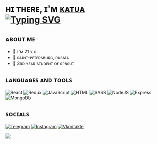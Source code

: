 <!-- ### Hi there 👋 -->

<h1 align="left">ʜɪ ᴛʜᴇʀᴇ, ɪ'ᴍ <a background="#FF8BC8" href="https://vk.com/flogea" target="_blank">ᴋᴀᴛᴜᴀ</a> <br>
<a href="https://git.io/typing-svg"><img src="https://readme-typing-svg.herokuapp.com?font=Ubuntu&pause=1000&color=9C89E9&vCenter=true&width=435&lines=%CA%99%E1%B4%87%C9%A2%C9%A2%C9%AA%C9%B4%E1%B4%87%CA%80+%D2%93%CA%80%E1%B4%8F%C9%B4%E1%B4%9B-%E1%B4%87%C9%B4%E1%B4%85+%E1%B4%A1%E1%B4%87%CA%99+%E1%B4%85%E1%B4%87%E1%B4%A0%E1%B4%87%CA%9F%E1%B4%8F%E1%B4%98%E1%B4%87%CA%80" alt="Typing SVG" /></a></h1>
<!-- <h3 align="center">Computer science student, IT news writer from Russia 🇷🇺</h3> -->

<h2>ᴀʙᴏᴜᴛ ᴍᴇ</h2>
<ul>
  <li>💜 ɪ'ᴍ 21 ʏ.ᴏ.</li>
  <li>💜 sᴀɪɴᴛ-ᴘᴇᴛᴇʀsʙᴜʀɢ, ʀᴜssɪᴀ</li>
  <li>💜 3ʀᴅ ʏᴇᴀʀ sᴛᴜᴅᴇɴᴛ ᴏғ sᴘʙsᴜᴛ</li>
</ul>

<!-- ## Languages and Tools: -->
<h2>ʟᴀɴɢᴜᴀɢᴇꜱ ᴀɴᴅ ᴛᴏᴏʟꜱ </h2>

![React](https://img.shields.io/badge/-React-090909?style=for-the-badge&logo=react&logoColor=61DAFB)
![Redux](https://img.shields.io/badge/-Redux-090909?style=for-the-badge&logo=redux&logoColor=764ABC)
![JavaScript](https://img.shields.io/badge/-JavaScript-090909?style=for-the-badge&logo=JavaScript&logoColor=F7DF1E)
![HTML](https://img.shields.io/badge/-HTML5-090909?style=for-the-badge&logo=html5&logoColor=E34F26)
![SASS](https://img.shields.io/badge/-SASS-090909?style=for-the-badge&logo=SASS&logoColor=CC6699)
![NodeJS](https://img.shields.io/badge/-NodeJS-090909?style=for-the-badge&logo=Node.JS&logoColor=339933)
![Express](https://img.shields.io/badge/-Express-090909?style=for-the-badge&logo=Express&logoColor=339933)
![MongoDb](https://img.shields.io/badge/-MongoDb-090909?style=for-the-badge&logo=MongoDb&logoColor=47A248)

<!-- ## Socials: -->

<h2>ꜱᴏᴄɪᴀʟꜱ</h2>

[![Telegram](https://img.shields.io/badge/-Telegram-090909?style=for-the-badge&logo=telegram&logoColor=27A0D9)](https://t.me/fuckatu)
[![Instagram](https://img.shields.io/badge/-Instagram-090909?style=for-the-badge&logo=instagram&logoColor=FF239EFF)](https://www.instagram.com/fvckate)
[![Vkontakte](https://img.shields.io/badge/-Vkontakte-090909?style=for-the-badge&logo=Vk&logoColor=4F7DB3)](https://vk.com/flogea)


![](https://komarev.com/ghpvc/?username=flogea&color=9C89E9&label=👀&style=for-the-badge)
